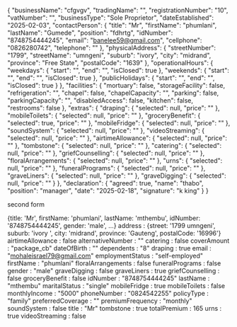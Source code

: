 {
    "businessName": "cfgvgv",
    "tradingName": "",
    "registrationNumber": "10",
    "vatNumber": "",
    "businessType": "Sole Proprietor",
    "dateEstablished": "2025-02-03",
    "contactPerson": {
        "title": "Mr",
        "firstName": "phumlani",
        "lastName": "Gumede",
        "position": "fdhrtg",
        "idNumber": "8748754444245",
        "email": "banelee59@gmail.com",
        "cellphone": "0826280742",
        "telephone": ""
    },
    "physicalAddress": {
        "streetNumber": "1799",
        "streetName": "umngeni",
        "suburb": "ivory",
        "city": "midrand",
        "province": "Free State",
        "postalCode": "1639"
    },
    "operationalHours": {
        "weekdays": {
            "start": "",
            "end": "",
            "isClosed": true
        },
        "weekends": {
            "start": "",
            "end": "",
            "isClosed": true
        },
        "publicHolidays": {
            "start": "",
            "end": "",
            "isClosed": true
        }
    },
    "facilities": {
        "mortuary": false,
        "storageFacility": false,
        "refrigeration": "",
        "chapel": false,
        "chapelCapacity": "",
        "parking": false,
        "parkingCapacity": "",
        "disabledAccess": false,
        "kitchen": false,
        "restrooms": false
    },
    "extras": {
        "draping": {
            "selected": null,
            "price": ""
        },
        "mobileToilets": {
            "selected": null,
            "price": ""
        },
        "groceryBenefit": {
            "selected": true,
            "price": ""
        },
        "mobileFridge": {
            "selected": null,
            "price": ""
        },
        "soundSystem": {
            "selected": null,
            "price": ""
        },
        "videoStreaming": {
            "selected": null,
            "price": ""
        },
        "airtimeAllowance": {
            "selected": null,
            "price": ""
        },
        "tombstone": {
            "selected": null,
            "price": ""
        },
        "catering": {
            "selected": null,
            "price": ""
        },
        "griefCounselling": {
            "selected": null,
            "price": ""
        },
        "floralArrangements": {
            "selected": null,
            "price": ""
        },
        "urns": {
            "selected": null,
            "price": ""
        },
        "funeralPrograms": {
            "selected": null,
            "price": ""
        },
        "graveLiners": {
            "selected": null,
            "price": ""
        },
        "graveDigging": {
            "selected": null,
            "price": ""
        }
    },
    "declaration": {
        "agreed": true,
        "name": "thabo",
        "position": "manager",
        "date": "2025-02-18",
        "signature": "k king"
    }
}






second form 

{title: 'Mr', firstName: 'phumlani', lastName: 'mthembu', idNumber: '8748754444245', gender: 'male', …}
address
: 
{street: '1799 umngeni', suburb: 'ivory ', city: 'midrand', province: 'Gauteng', postalCode: '16996'}
airtimeAllowance
: 
false
alternativeNumber
: 
""
catering
: 
false
coverAmount
: 
"package_cb"
dateOfBirth
: 
""
dependents
: 
"8"
draping
: 
true
email
: 
"mohaleisrael79@gmail.com"
employmentStatus
: 
"self-employed"
firstName
: 
"phumlani"
floralArrangements
: 
false
funeralPrograms
: 
false
gender
: 
"male"
graveDigging
: 
false
graveLiners
: 
true
griefCounselling
: 
false
groceryBenefit
: 
false
idNumber
: 
"8748754444245"
lastName
: 
"mthembu"
maritalStatus
: 
"single"
mobileFridge
: 
true
mobileToilets
: 
false
monthlyIncome
: 
"5000"
phoneNumber
: 
"0824542255"
policyType
: 
"family"
preferredCoverage
: 
""
premiumFrequency
: 
"monthly"
soundSystem
: 
false
title
: 
"Mr"
tombstone
: 
true
totalPremium
: 
165
urns
: 
true
videoStreaming
: 
false